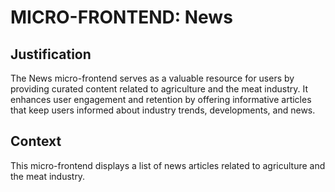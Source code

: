 # MICRO-FRONTEND: News

## Justification

The News micro-frontend serves as a valuable resource for users by providing curated content related to agriculture and the meat industry. It enhances user engagement and retention by offering informative articles that keep users informed about industry trends, developments, and news. 

## Context

This micro-frontend displays a list of news articles related to agriculture and the meat industry. 